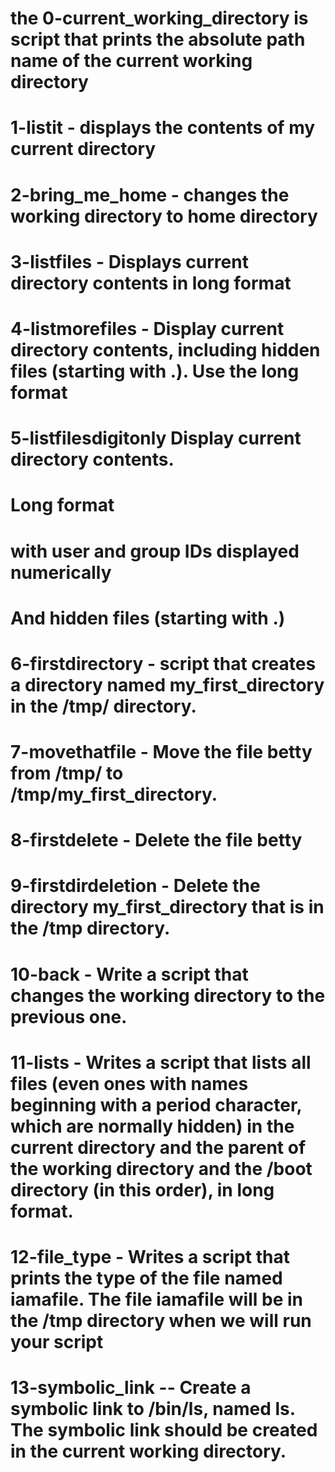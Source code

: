 # the 0-current_working_directory is script that prints the absolute path name of the current working directory
# 1-listit - displays the contents of my current directory
# 2-bring_me_home - changes the working directory to home directory
# 3-listfiles - Displays current directory contents in long format
# 4-listmorefiles - Display current directory contents, including hidden files (starting with .). Use the long format
# 5-listfilesdigitonly Display current directory contents.

# 		       	       	       		 Long format

#						 with user and group IDs displayed numerically
#				        	And hidden files (starting with .)
#
# 6-firstdirectory - script that creates a directory named my_first_directory in the /tmp/ directory.
# 7-movethatfile - Move the file betty from /tmp/ to /tmp/my_first_directory.
# 8-firstdelete - Delete the file betty
# 9-firstdirdeletion - Delete the directory my_first_directory that is in the /tmp directory.
# 10-back - Write a script that changes the working directory to the previous one.
# 11-lists - Writes a script that lists all files (even ones with names beginning with a period character, which are normally hidden) in the current directory and the parent of the working directory and the /boot directory (in this order), in long format.
# 12-file_type - Writes a script that prints the type of the file named iamafile. The file iamafile will be in the /tmp directory when we will run your script
# 13-symbolic_link -- Create a symbolic link to /bin/ls, named __ls__. The symbolic link should be created in the current working directory.
#
#